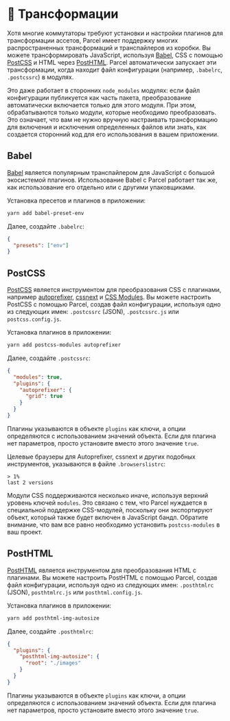 # 🐠 Трансформации

Хотя многие коммутаторы требуют установки и настройки плагинов для трансформации ассетов, Parcel имеет поддержку многих распространенных трансформаций и транспайлеров из коробки. Вы можете трансформировать JavaScript, используя [Babel](https://babeljs.io), CSS с помощью [PostCSS](http://postcss.org) и HTML через [PostHTML](https://github.com/posthtml/posthtml). Parcel автоматически запускает эти трансформации, когда находит файл конфигурации (например, `.babelrc`, `.postcssrc`) в модулях.

Это даже работает в сторонних `node_modules` модулях: если файл конфигурации публикуется как часть пакета, преобразование автоматически включается только для этого модуля. При этом, обрабатываются только модули, которые необходимо преобразовать. Это означает, что вам не нужно вручную настраивать трансформацию для включения и исключения определенных файлов или знать, как создается сторонний код для его использования в вашем приложении.

## Babel

[Babel](https://babeljs.io) является популярным транспайлером для JavaScript с большой экосистемой плагинов. Использование Babel с Parcel работает так же, как использование его отдельно или с другими упаковщиками.

Установка пресетов и плагинов в приложении:

```bash
yarn add babel-preset-env
```

Далее, создайте `.babelrc`:

```json
{
  "presets": ["env"]
}
```

## PostCSS

[PostCSS](http://postcss.org) является инструментом для преобразования CSS с плагинами, например [autoprefixer](https://github.com/postcss/autoprefixer), [cssnext](http://cssnext.io/) и [CSS Modules](https://github.com/css-modules/css-modules). Вы можете настроить PostCSS с помощью Parcel, создав файл конфигурации, используя одно из следующих имен: `.postcssrc` (JSON), `.postcssrc.js` или `postcss.config.js`.

Установка плагинов в приложении:

```bash
yarn add postcss-modules autoprefixer
```

Далее, создайте `.postcssrc`:

```json
{
  "modules": true,
  "plugins": {
    "autoprefixer": {
      "grid": true
    }
  }
}
```

Плагины указываются в объекте `plugins` как ключи, а опции определяются с использованием значений объекта. Если для плагина нет параметров, просто установите вместо этого значение `true`.

Целевые браузеры для Autoprefixer, cssnext и других подобных инструментов, указываются в файле `.browserslistrc`:

```
> 1%
last 2 versions
```

Модули CSS поддерживаются несколько иначе, используя верхний уровень ключей `modules`. Это связано с тем, что Parcel нуждается в специальной поддержке CSS-модулей, поскольку они экспортируют объект, который также будет включен в JavaScript бандл. Обратите внимание, что вам все равно необходимо установить `postcss-modules` в ваш проект.

## PostHTML

[PostHTML](https://github.com/posthtml/posthtml) является инструментом для преобразования HTML с плагинами. Вы можете настроить PostHTML с помощью Parcel, создав файл конфигурации, используя одно из следующих имен: `.posthtmlrc` (JSON), `posthtmlrc.js` или `posthtml.config.js`.

Установка плагинов в приложении:

```bash
yarn add posthtml-img-autosize
```

Далее, создайте `.posthtmlrc`:

```json
{
  "plugins": {
    "posthtml-img-autosize": {
      "root": "./images"
    }
  }
}
```

Плагины указываются в объекте `plugins` как ключи, а опции определяются с использованием значений объекта. Если для плагина нет параметров, просто установите вместо этого значение `true`.
